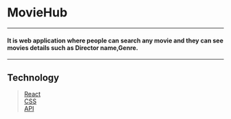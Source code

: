# MovieHub

---

#### It is web application where people can search any movie and they can see movies details such as Director name,Genre.

---

## Technology

> [React](https://reactjs.org/docs/getting-started.html "React documentaion")  
> [CSS](https://developer.mozilla.org/en-US/docs/Web/CSS "CSS documentaion")  
> [API](https://stoplight.io/api-documentation-guide)
